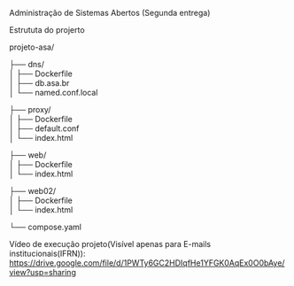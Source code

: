 Administração de Sistemas Abertos (Segunda entrega)

Estrututa do projerto

projeto-asa/

├── dns/                  
│   ├── Dockerfile       
│   ├── db.asa.br        
│   └── named.conf.local 


├── proxy/                
│   ├── Dockerfile      
│   ├── default.conf      
│   └── index.html        


├── web/                  
│   ├── Dockerfile        
│   └── index.html        


├── web02/               
│   ├── Dockerfile       
│   └── index.html        


└── compose.yaml        

Vídeo de execução projeto(Visível apenas para E-mails institucionais(IFRN)):
https://drive.google.com/file/d/1PWTy6GC2HDIqfHe1YFGK0AqEx0O0bAye/view?usp=sharing
